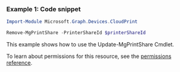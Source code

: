 ### Example 1: Code snippet

```powershellImport-Module Microsoft.Graph.Devices.CloudPrint

Remove-MgPrintShare -PrinterShareId $printerShareId
```
This example shows how to use the Update-MgPrintShare Cmdlet.
To learn about permissions for this resource, see the [permissions reference](/graph/permissions-reference).

